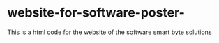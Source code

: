 # website-for-software-poster-
This is a html code for the website of the software smart byte solutions
